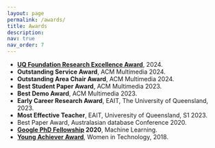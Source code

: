```yaml
---
layout: page
permalink: /awards/
title: Awards
description: 
nav: true
nav_order: 7
---
```


- **[UQ Foundation Research Excellence Award](https://research-support.uq.edu.au/uq-research-and-innovation-awards-excellence)**, 2024.
- **Outstanding Service Award**, ACM Multimedia 2024.
- **Outstanding Area Chair Award**, ACM Multimedia 2024.
- **Best Student Paper Award**, ACM Multimedia 2023.
- **Best Demo Award**, ACM Multimedia 2023.
- **Early Career Research Award**, EAIT, The University of Queensland, 2023.
- **Most Effective Teacher**, EAIT, Univeresity of Queensland, S1 2023.
- Best Paper Award, Australasian database Conference 2020.
- **[Google PhD Fellowship](https://research.google/outreach/phd-fellowship/recipients/?category=2020) 2020**, Machine Learning.
- **[Young Achiever Award](https://wit.org.au/awards/2018-award-winners/)**, Women in Technology, 2018. 

